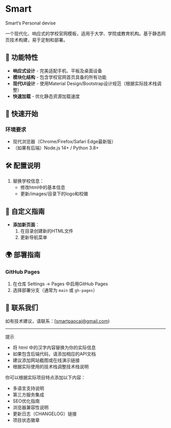# Smart
Smart‘s Personal devise


一个现代化、响应式的学校官网模板，适用于大学、学院或教育机构。基于静态网页技术构建，易于定制和部署。

## 🌟 功能特性

- **响应式设计** - 完美适配手机、平板及桌面设备
- **模块化结构** - 包含学校官网首页具备的所有功能
- **现代UI设计** - 使用Material Design/Bootstrap设计规范（根据实际技术栈调整）
- **快速加载** - 优化静态资源加载速度

## 🚀 快速开始

### 环境要求
- 现代浏览器（Chrome/Firefox/Safari Edge最新版）
- （如果有后端）Node.js 14+ / Python 3.8+ 



## 🛠️ 配置说明
1. 替换学校信息：
   - 修改html中的基本信息
   - 更新/images/目录下的logo和校徽


## 🎨 自定义指南
- **添加新页面**：
  1. 在目录创建新的HTML文件
  2. 更新导航菜单

## 🌍 部署指南
### GitHub Pages
1. 在仓库 Settings → Pages 中启用GitHub Pages
2. 选择部署分支（通常为 `main` 或 `gh-pages`）



## 📧 联系我们
如有技术建议，请联系：[smartpaocai@gmail.com)

---

提示  
- 将 html 中的汉字内容替换为你的实际信息
- 如果包含后端代码，请添加相应的API文档
- 建议添加网站截图或在线演示链接
- 根据实际使用的技术栈调整技术栈说明

你可以根据实际项目特点添加以下内容：
- 多语言支持说明
- 第三方服务集成
- SEO优化指南
- 浏览器兼容性说明
- 更新日志（CHANGELOG）链接
- 项目状态徽章
